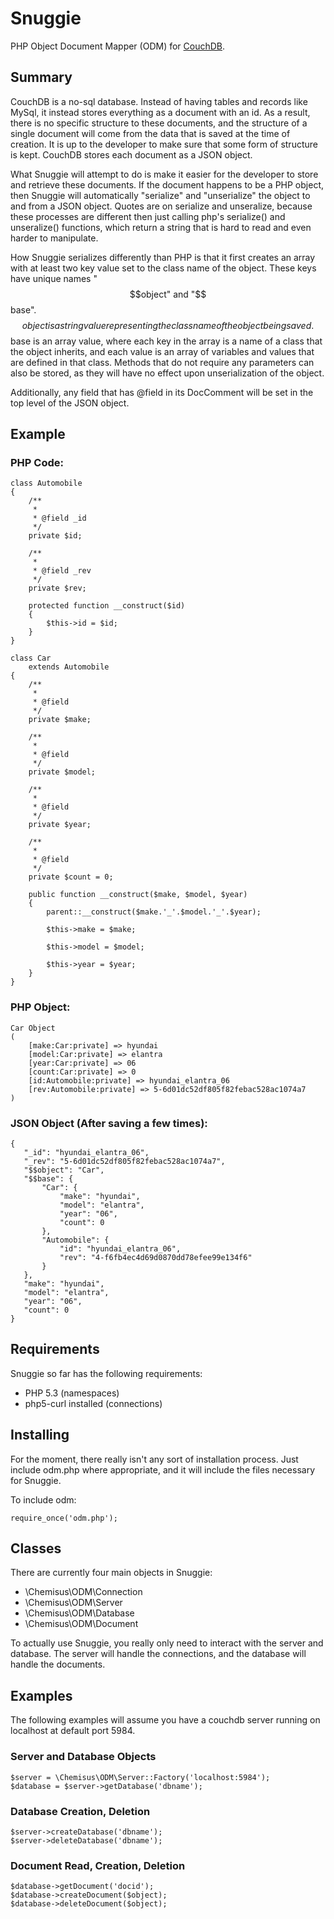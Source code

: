 Snuggie
============

PHP Object Document Mapper (ODM) for [CouchDB](http://couchdb.apache.org/).

Summary
-------

CouchDB is a no-sql database. Instead of having tables and records like MySql,
it instead stores everything as a document with an id. As a result, there is
no specific structure to these documents, and the structure of a single document
will come from the data that is saved at the time of creation. It is up to the
developer to make sure that some form of structure is kept. CouchDB stores each
document as a JSON object.

What Snuggie will attempt to do is make it easier for the developer to
store and retrieve these documents. If the document happens to be a PHP object,
then Snuggie will automatically "serialize" and "unserialize" the object to
and from a JSON object. Quotes are on serialize and unseralize, because these
processes are different then just calling php's serialize() and unseralize()
functions, which return a string that is hard to read and even harder to manipulate.

How Snuggie serializes differently than PHP is that it first creates an
array with at least two key value set to the class name of the object. These keys
have unique names "$$object" and "$$base". $$object is a string value representing
the class name of the object being saved. $$base is an array value, where each key
in the array is a name of a class that the object inherits, and each value is an
array of variables and values that are defined in that class. Methods that do
not require any parameters can also be stored, as they will have no effect upon
unserialization of the object.

Additionally, any field that has @field in its DocComment will be set in the
top level of the JSON object.

## Example

### PHP Code:

    class Automobile
    {
        /**
         *
         * @field _id
         */
        private $id;

        /**
         *
         * @field _rev
         */
        private $rev;

        protected function __construct($id)
        {
            $this->id = $id;
        }
    }

    class Car
        extends Automobile
    {
        /**
         *
         * @field
         */
        private $make;

        /**
         *
         * @field
         */
        private $model;

        /**
         *
         * @field
         */
        private $year;

        /**
         *
         * @field
         */
        private $count = 0;

        public function __construct($make, $model, $year)
        {
            parent::__construct($make.'_'.$model.'_'.$year);

            $this->make = $make;

            $this->model = $model;

            $this->year = $year;
        }
    }

### PHP Object:

    Car Object
    (
        [make:Car:private] => hyundai
        [model:Car:private] => elantra
        [year:Car:private] => 06
        [count:Car:private] => 0
        [id:Automobile:private] => hyundai_elantra_06
        [rev:Automobile:private] => 5-6d01dc52df805f82febac528ac1074a7
    )

### JSON Object (After saving a few times):

    {
       "_id": "hyundai_elantra_06",
       "_rev": "5-6d01dc52df805f82febac528ac1074a7",
       "$$object": "Car",
       "$$base": {
           "Car": {
               "make": "hyundai",
               "model": "elantra",
               "year": "06",
               "count": 0
           },
           "Automobile": {
               "id": "hyundai_elantra_06",
               "rev": "4-f6fb4ec4d69d0870dd78efee99e134f6"
           }
       },
       "make": "hyundai",
       "model": "elantra",
       "year": "06",
       "count": 0
    }

Requirements
------------
Snuggie so far has the following requirements:

* PHP 5.3 (namespaces)
* php5-curl installed (connections)

Installing
----------

For the moment, there really isn't any sort of installation
process. Just include odm.php where appropriate, and it
will include the files necessary for Snuggie.

To include odm:

    require_once('odm.php');

Classes
-------

There are currently four main objects in Snuggie:

* \Chemisus\ODM\Connection
* \Chemisus\ODM\Server
* \Chemisus\ODM\Database
* \Chemisus\ODM\Document

To actually use Snuggie, you really only need to interact
with the server and database. The server will handle the connections,
and the database will handle the documents.

Examples
--------

The following examples will assume you have a couchdb server
running on localhost at default port 5984.

### Server and Database Objects

    $server = \Chemisus\ODM\Server::Factory('localhost:5984');
    $database = $server->getDatabase('dbname');

### Database Creation, Deletion

    $server->createDatabase('dbname');
    $server->deleteDatabase('dbname');

### Document Read, Creation, Deletion

    $database->getDocument('docid');
    $database->createDocument($object);
    $database->deleteDocument($object);

